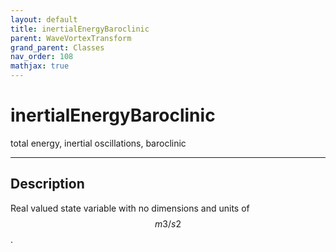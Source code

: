```yaml
---
layout: default
title: inertialEnergyBaroclinic
parent: WaveVortexTransform
grand_parent: Classes
nav_order: 108
mathjax: true
---
```


#  inertialEnergyBaroclinic

total energy, inertial oscillations, baroclinic


---

## Description
Real valued state variable with no dimensions and units of $$m3/s2$$.

